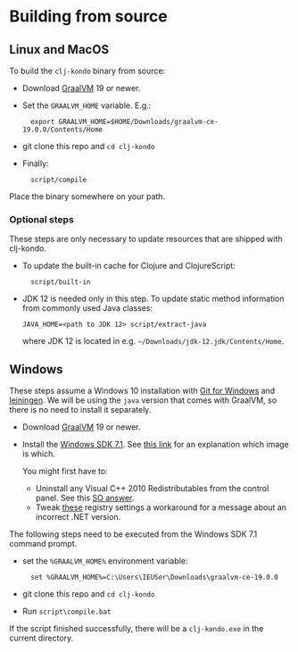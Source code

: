 # Building from source

## Linux and MacOS

To build the `clj-kondo` binary from source:

* Download [GraalVM](https://github.com/oracle/graal/releases) 19 or newer.

* Set the `GRAALVM_HOME` variable. E.g.:

        export GRAALVM_HOME=$HOME/Downloads/graalvm-ce-19.0.0/Contents/Home

* git clone this repo and `cd clj-kondo`

* Finally:

        script/compile

Place the binary somewhere on your path.

### Optional steps

These steps are only necessary to update resources that are shipped with clj-kondo. 

* To update the built-in cache for Clojure and ClojureScript:

        script/built-in

* JDK 12 is needed only in this step. To update static method
  information from commonly used Java classes:

      JAVA_HOME=<path to JDK 12> script/extract-java

  where JDK 12 is located in e.g. `~/Downloads/jdk-12.jdk/Contents/Home`.

## Windows

These steps assume a Windows 10 installation with [Git for Windows](https://gitforwindows.org/) and [leiningen](https://leiningen.org). We will be using the `java` version that comes with GraalVM, so there is no need to install it separately.

* Download [GraalVM](https://github.com/oracle/graal/releases) 19 or newer.

* Install the [Windows SDK 7.1](https://www.microsoft.com/en-us/download/details.aspx?id=8442). See [this link](https://stackoverflow.com/questions/20115186/what-sdk-version-to-download/22987999#22987999) for an explanation which image is which.

  You might first have to:
    - Uninstall any Visual C++ 2010 Redistributables from the control panel. See this [SO answer](https://stackoverflow.com/a/32534158/6264).
    - Tweak [these](https://stackoverflow.com/questions/32091593/cannot-install-windows-sdk-7-1-on-windows-10/32322920#32322920) registry settings a workaround for a message about an incorrect .NET version.

The following steps need to be executed from the Windows SDK 7.1 command prompt.

*  set the `%GRAALVM_HOME%` environment variable:

         set %GRAALVM_HOME%=C:\Users\IEUSer\Downloads\graalvm-ce-19.0.0

* git clone this repo and `cd clj-kondo`

* Run `script\compile.bat`

If the script finished successfully, there will be a `clj-kondo.exe` in the current directory.
